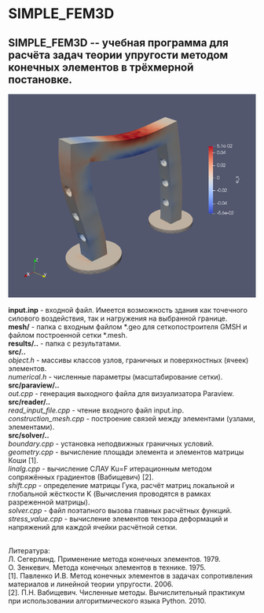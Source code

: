 # SIMPLE_FEM3D
SIMPLE_FEM3D -- учебная программа для расчёта задач теории упругости методом конечных элементов в трёхмерной постановке. 
---
<img src="pic/results.png"  width="800">

**input.inp** - входной файл. Имеется возможность здания как точечного силового воздействия, так и нагружения на выбранной границе.
<br> **mesh/** - папка с входным файлом \*.geo для сеткопостроителя GMSH и
файлом построенной сетки \*.mesh.
<br>**results/..** - папка с результатами.
<br>**src/..**
<br>*object.h* - массивы классов узлов, граничных и поверхностных (ячеек) элементов.
<br>*numerical.h* - численные параметры (масштабирование сетки).
<br>**src/paraview/..**
<br>*out.cpp* - генерация выходного файла для визуализатора Paraview.
<br>**src/reader/..**
<br>*read_input_file.cpp* - чтение входного файл input.inp.
<br>*construction_mesh.cpp* - построение связей между элементами (узлами, элементами).
<br>**src/solver/..**
<br>*boundary.cpp* - установка неподвижных граничных условий.
<br>*geometry.cpp* - вычисление площади элемента и элементов матрицы Коши [1].
<br>*linalg.cpp* - вычисление СЛАУ Ku=F итерационным методом сопряжённых градиентов (Вабищевич) [2].
<br>*shift.cpp* -  определение матрицы Гука, расчёт матриц локальной и глобальной жёсткости K (Вычисления проводятся в рамках разреженной матрицы).
<br>*solver.cpp* - файл поэтапного вызова главных расчётных функций.
<br>*stress_value.cpp* - вычисление элементов тензора деформаций и напряжений для каждой ячейки расчётной сетки.

<br>Литература:
<br> Л. Сегерлинд. Применение метода конечных элементов. 1979.
<br> О. Зенкевич. Метода конечных элементов в технике. 1975.
<br>[1]. Павленко И.В. Метод конечных элементов в задачах сопротивления материалов и линейной теории упругости. 2006.
<br>[2]. П.Н. Вабищевич. Численные методы. Вычислительный практикум при использовании алгоритмического языка Python. 2010.
